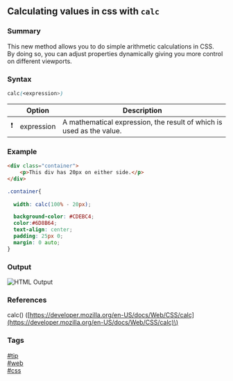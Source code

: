 ## Calculating values in css with `calc`

### Summary
This new method allows you to do simple arithmetic calculations in CSS.  
By doing so, you can adjust properties dynamically giving you more control on different viewports.

### Syntax
```css
calc(<expression>)
```
    
|               | Option     | Description                                                          |  
| :-----------: | ---------- | -------------------------------------------------------------------- |  
| :exclamation: | expression | A mathematical expression, the result of which is used as the value. |  
  
### Example
```html
<div class="container">
	<p>This div has 20px on either side.</p>
</div>
```
```css
.container{
  
  width: calc(100% - 20px);

  background-color: #CDEBC4;
  color:#6D8B64;
  text-align: center;
  padding: 25px 0;
  margin: 0 auto;
}
```

### Output   
![HTML Output](https://cloud.githubusercontent.com/assets/19519411/16934008/0ef046d6-4d18-11e6-8ac7-f98aa17c3c05.png)

### References
calc\(\) \([https://developer.mozilla.org/en-US/docs/Web/CSS/calc](https://developer.mozilla.org/en-US/docs/Web/CSS/calc)\)

### Tags
[#tip](../../tips.md)  
[#web](../web.md)  
[#css](css.md)  
